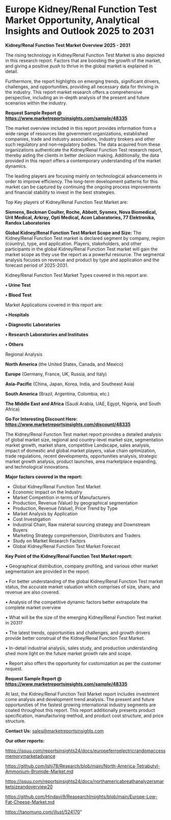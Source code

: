 # Europe Kidney/Renal Function Test Market Opportunity, Analytical Insights and Outlook 2025 to 2031

<Strong> Kidney/Renal Function Test Market Overview 2025 - 2031</strong>

The rising technology in Kidney/Renal Function Test Market is also depicted in this research report. Factors that are boosting the growth of the market, and giving a positive push to thrive in the global market is explained in detail.

Furthermore, the report highlights on emerging trends, significant drivers, challenges, and opportunities, providing all necessary data for thriving in the industry. This report market research offers a comprehensive perspective, including an in-depth analysis of the present and future scenarios within the industry.

<strong>Request Sample Report @ <a href=https://www.marketreportsinsights.com/sample/48335>https://www.marketreportsinsights.com/sample/48335</a></strong>

The market overview included in this report provides information from a wide range of resources like government organizations, established companies, trade and industry associations, industry brokers and other such regulatory and non-regulatory bodies. The data acquired from these organizations authenticate the Kidney/Renal Function Test research report, thereby aiding the clients in better decision making. Additionally, the data provided in this report offers a contemporary understanding of the market dynamics.

The leading players are focusing mainly on technological advancements in order to improve efficiency. The long-term development patterns for this market can be captured by continuing the ongoing process improvements and financial stability to invest in the best strategies.

Top Key players of Kidney/Renal Function Test Market are:

<strong>Siemens, Beckman Coulter, Roche, Abbott, Sysmex, Nova Biomedical, Urit Medical, Arkray, Opti Medical, Acon Laboratories, 77 Elektronika, Randox Laboratories</strong>

<strong><b>Global Kidney/Renal Function Test Market Scope and Size:</b></strong>
The Kidney/Renal Function Test market is declared segment by company, region (country), type, and application. Players, stakeholders, and other participants in the global Kidney/Renal Function Test market will gain the market scope as they use the report as a powerful resource. The segmental analysis focuses on revenue and product by type and application and the forecast period of 2025-2031.

Kidney/Renal Function Test Market Types covered in this report are:

<strong>•  Urine Test

•  Blood Test</strong>

Market Applications covered in this report are:

<strong>•  Hospitals

•  Diagnostic Laboratories

•  Research Laboratories and Institutes

•  Others</strong> 

Regional Analysis

<strong>North America</strong> (the United States, Canada, and Mexico)

<strong>Europe</strong> (Germany, France, UK, Russia, and Italy)

<strong>Asia-Pacific</strong> (China, Japan, Korea, India, and Southeast Asia)

<strong>South America</strong> (Brazil, Argentina, Colombia, etc.)

<strong>The Middle East and Africa</strong> (Saudi Arabia, UAE, Egypt, Nigeria, and South Africa)

<strong>Go For Interesting Discount Here: <a href=https://www.marketreportsinsights.com/discount/48335>https://www.marketreportsinsights.com/discount/48335</a></strong>

The Kidney/Renal Function Test market report provides a detailed analysis of global market size, regional and country-level market size, segmentation market growth, market share, competitive Landscape, sales analysis, impact of domestic and global market players, value chain optimization, trade regulations, recent developments, opportunities analysis, strategic market growth analysis, product launches, area marketplace expanding, and technological innovations.

<strong><b>Major factors covered in the report:</b></strong>
<ul>
  <li>Global Kidney/Renal Function Test Market </li>
  <li>Economic Impact on the Industry</li>
  <li>Market Competition in terms of Manufacturers</li>
  <li>Production, Revenue (Value) by geographical segmentation</li>
  <li>Production, Revenue (Value), Price Trend by Type</li>
  <li>Market Analysis by Application</li>
  <li>Cost Investigation</li>
  <li>Industrial Chain, Raw material sourcing strategy and Downstream Buyers</li>
  <li>Marketing Strategy comprehension, Distributors and Traders</li>
  <li>Study on Market Research Factors</li>
  <li>Global Kidney/Renal Function Test Market Forecast</li>
</ul>

<strong><b>Key Point of the Kidney/Renal Function Test Market report:</b></strong>

• Geographical distribution, company profiling, and various other market segmentation are provided in the report.

• For better understanding of the global Kidney/Renal Function Test market status, the accurate market valuation which comprises of size, share, and revenue are also covered.

• Analysis of the competitive dynamic factors better extrapolate the complete market overview

• What will be the size of the emerging Kidney/Renal Function Test market in 2031?

• The latest trends, opportunities and challenges, and growth drivers provide better construal of the Kidney/Renal Function Test Market.

• In-detail industrial analysis, sales study, and production understanding shed more light on the future market growth rate and scope.

• Report also offers the opportunity for customization as per the customer request.

<strong>Request Sample Report @ <a href=https://www.marketreportsinsights.com/sample/48335>https://www.marketreportsinsights.com/sample/48335</a></strong>

At last, the Kidney/Renal Function Test Market report includes investment come analysis and development trend analysis. The present and future opportunities of the fastest growing international industry segments are coated throughout this report. This report additionally presents product specification, manufacturing method, and product cost structure, and price structure.

<strong>Contact Us:</strong>
sales@marketreportsinsights.com

<strong>Our other reports:</strong>

<a href=https://issuu.com/reportsinsights24/docs/europeferroelectricrandomaccessmemorymarketadvance>https://issuu.com/reportsinsights24/docs/europeferroelectricrandomaccessmemorymarketadvance</a>

<a href=https://github.com/Ishi78/Research/blob/main/North-America-Tetrabutyl-Ammonium-Bromide-Market.md>https://github.com/Ishi78/Research/blob/main/North-America-Tetrabutyl-Ammonium-Bromide-Market.md</a>

<a href=https://issuu.com/reportsinsights24/docs/northamericabreathanalyzersmarketsizeandoverview20>https://issuu.com/reportsinsights24/docs/northamericabreathanalyzersmarketsizeandoverview20</a>

<a href=https://github.com/Hindavii9/ReasearchInsights/blob/main/Europe-Low-Fat-Cheese-Market.md>https://github.com/Hindavii9/ReasearchInsights/blob/main/Europe-Low-Fat-Cheese-Market.md</a>

<a href=https://tanomuno.com/illust/524170>https://tanomuno.com/illust/524170</a>"
